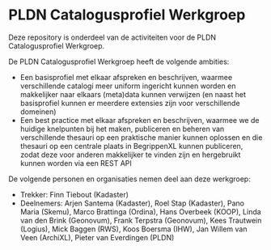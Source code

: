 # PLDN Catalogusprofiel Werkgroep

Deze repository is onderdeel van de activiteiten voor de PLDN Catalogusprofiel Werkgroep. 

De PLDN Catalogusprofiel Werkgroep heeft de volgende ambities:
-	Een basisprofiel met elkaar afspreken en beschrijven, waarmee verschillende catalogi meer uniform ingericht kunnen worden en makkelijker naar elkaars (meta)data kunnen verwijzen (en naast het basisprofiel kunnen er meerdere extensies zijn voor verschillende domeinen)
-	Een best practice met elkaar afspreken en beschrijven, waarmee we de huidige knelpunten bij het maken, publiceren en beheren van verschillende thesauri op een praktische manier kunnen oplossen en die thesauri op een centrale plaats in BegrippenXL kunnen publiceren, zodat deze voor anderen makkelijker te vinden zijn en hergebruikt kunnen worden via een REST API

De volgende personen en organisaties nemen deel aan deze werkgroep:
- Trekker: Finn Tiebout (Kadaster)
- Deelnemers: Arjen Santema (Kadaster), Roel Stap (Kadaster), Pano Maria (Skemu), Marco Brattinga (Ordina), Hans Overbeek (KOOP), Linda van den Brink (Geonovum), Frank Terpstra (Geonovum), Kees Trautwein (Logius), Mick Baggen (RWS), Koos Boersma (IHW), Jan Willem van Veen (ArchiXL), Pieter van Everdingen (PLDN)
